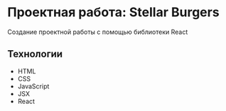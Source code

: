 # Проектная работа: Stellar Burgers

 Создание проектной работы с помощью библиотеки React

## Технологии

* HTML
* CSS
* JavaScript
* JSX
* React



